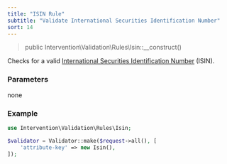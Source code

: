 ```yaml
---
title: "ISIN Rule"
subtitle: "Validate International Securities Identification Number"
sort: 14
---
```


> public Intervention\Validation\Rules\Isin::__construct()

Checks for a valid [International Securities Identification Number](https://en.wikipedia.org/wiki/International_Securities_Identification_Number) (ISIN).

### Parameters

none

### Example

```php
use Intervention\Validation\Rules\Isin;

$validator = Validator::make($request->all(), [
    'attribute-key' => new Isin(),
]);
```



